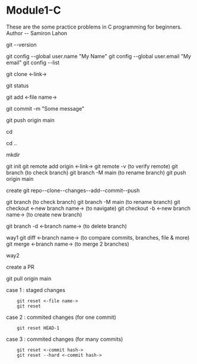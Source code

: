 # Module1-C
These are the some practice problems in C programming for beginners.
<br>
Author -- Samiron Lahon

 <!-- To check Git version run this command in terminal or Git Blash -->
 git --version

 <!-- To configuring Git run this command in terminal  -->
 git config --global user.name "My Name"
 git config --global user.email "My email"
 git config --list
 
 <!-- clone and status -->

 <!-- Clone : Cloning a repository on our local machine -->
 git clone <-link->
 <!-- Status : Display the state of the code -->
 git status

 <!-- Untracked : New files that git doesn't yet track -->
 <!-- Modified : Changed -->
 <!-- Staged :  File  is ready to be commited -->
 <!-- Unmodified : Unchanged -->

<!-- Add & Commit -->

<!-- add : adds new or changed files  in your working directory to the  Git staging  area -->
git add <-file name->
<!-- commit : it is the record of change -->
git commit -m "Some message"

<!-- Push Command -->
<!-- push : upload local repo content to remote repo -->
git push origin main

<!-- to get into any directory -->
cd <name of the directory>
<!-- to get out from any directory -->
cd ..


<!-- make new directory into new folder  -->
mkdir <name of the new directory>

<!-- Initial command -->
<!-- init : used to create a new git repo  -->
git init
git remote add origin <-link->
git remote -v   (to verify remote)
git branch      (to check branch)
git branch -M main   (to rename branch)
git push origin main

<!-- Work flow -->
create git repo--clone--changes--add--commit--push
 
 <!-- git branch -->
  git branch                               (to check branch)
  git branch -M main                       (to rename branch)
  git checkout <-new branch name->         (to navigate)
  git checkout -b <-new branch name->      (to create new branch)


  git branch -d <-branch name->            (to delete branch)


  <!-- Merging code -->

  <!-- way1 -->
  way1
  git diff <-branch name->          (to compare commits, branches,
                                     file & more)
  git merge <-branch name->         (to merge 2 branches)

  <!-- way2 -->
  way2
  <!-- PR(Pull request) : It lets you tell others about changes you've pushed to a branch in a repository on Github -->
  create a PR         

<!-- Pull Command -->
<!-- used to fetch and download content from a remote repo and immediately update the local repo to match that content. -->
git pull origin main

<!-- Resolving Merge Conflicts -->
<!-- An event that takes place when Git is unable to automatically resolve differences  in code between two commits. -->
  

<!-- Undoing Changes -->
case 1 : staged changes 
         
        git reset <-file name->
        git reset

case 2 : commited changes (for one commit)        

        git reset HEAD-1

case 3 : commited changes (for many commits)

        git reset <-commit hash->
        git reset --hard <-commit hash->




 
